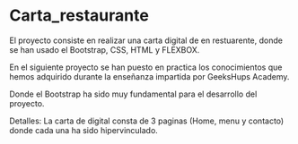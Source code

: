 # Carta_restaurante

El proyecto consiste en realizar una carta digital de en restuarente, donde se han usado el Bootstrap, CSS, HTML y FLEXBOX.

En el siguiente proyecto se han puesto en practica los conocimientos que hemos adquirido durante la enseñanza impartida por GeeksHups Academy.

Donde el Bootstrap ha sido muy fundamental para el desarrollo del proyecto.

Detalles: La carta de digital consta de 3 paginas (Home, menu y contacto) donde cada una ha sido hipervinculado.










